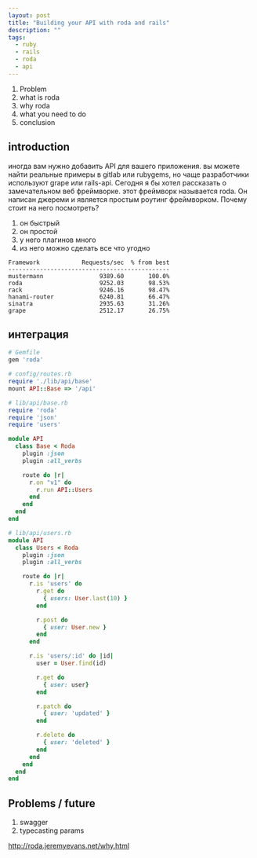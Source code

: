 ```yaml
---
layout: post
title: "Building your API with roda and rails"
description: ""
tags:
  - ruby
  - rails
  - roda
  - api
---
```


1. Problem
2. what is roda
3. why roda
4. what you need to do
5. conclusion

## introduction
иногда вам нужно добавить API для вашего приложения. вы можете найти реальные примеры в gitlab или rubygems, но чаще разработчики используют grape или rails-api.
Сегодня я бы хотел рассказать о замечательном веб фреймворке. этот фреймворк называется roda.
Он написан джереми и является простым роутинг фреймворком. Почему стоит на него посмотреть?
1. он быстрый
2. он простой
3. у него плагинов много
4. из него можно сделать все что угодно

```
Framework            Requests/sec  % from best
----------------------------------------------
mustermann                9389.60       100.0%
roda                      9252.03       98.53%
rack                      9246.16       98.47%
hanami-router             6240.81       66.47%
sinatra                   2935.63       31.26%
grape                     2512.17       26.75%
```

## интеграция

```ruby
# Gemfile
gem 'roda'
```

```ruby
# config/routes.rb
require './lib/api/base'
mount API::Base => '/api'
```

```ruby
# lib/api/base.rb
require 'roda'
require 'json'
require 'users'

module API
  class Base < Roda
    plugin :json
    plugin :all_verbs

    route do |r|
      r.on "v1" do
        r.run API::Users
      end
    end
  end
end
```

```ruby
# lib/api/users.rb
module API
  class Users < Roda
    plugin :json
    plugin :all_verbs

    route do |r|
      r.is 'users' do
        r.get do
          { users: User.last(10) }
        end

        r.post do
          { user: User.new }
        end
      end

      r.is 'users/:id' do |id|
        user = User.find(id)

        r.get do
          { user: user}
        end

        r.patch do
          { user: 'updated' }
        end

        r.delete do
          { user: 'deleted' }
        end
      end
    end
  end
end
```

## Problems / future
1. swagger
2. typecasting params

[gitlab-api]: https://github.com/gitlabhq/gitlabhq/tree/master/lib/api
[rubygems-api]: https://github.com/rubygems/rubygems.org/tree/master/app/controllers/api
[jeremyevans]: https://github.com/jeremyevans
[roda]: http://roda.jeremyevans.net
[grape]: http://www.ruby-grape.org
[benchmarks]: https://github.com/luislavena/bench-micro
[rodauth]: http://rodauth.jeremyevans.net

http://roda.jeremyevans.net/why.html
